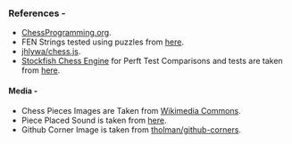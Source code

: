 ### References -

- [ChessProgramming.org](https://www.chessprogramming.org/Board_Representation).
- FEN Strings tested using puzzles from [here](https://www.wtharvey.com/).
- [jhlywa/chess.js](https://github.com/jhlywa/chess.js).
- [Stockfish Chess Engine](https://stockfishchess.org/) for Perft Test Comparisons and tests are taken from [here](https://www.chessprogramming.org/Perft_Results).

#### Media -

- Chess Pieces Images are Taken from [Wikimedia Commons](https://commons.wikimedia.org/wiki/Category:PNG_chess_pieces/Standard_transparent).
- Piece Placed Sound is taken from [here](https://www.youtube.com/watch?v=mHLYz1EcU7I).
- Github Corner Image is taken from [tholman/github-corners](https://github.com/tholman/github-corners).
